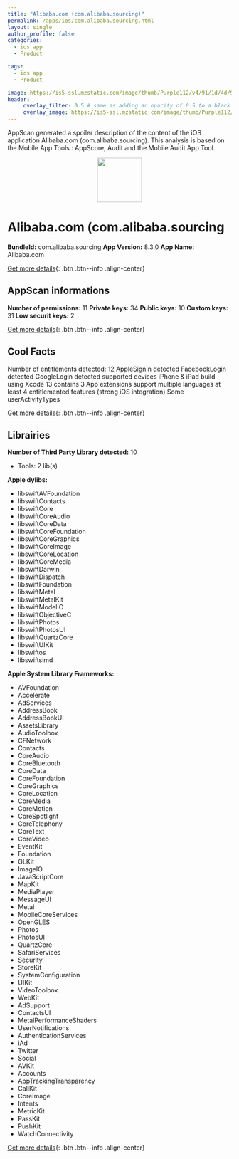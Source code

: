 ```yaml
---
title: "Alibaba.com (com.alibaba.sourcing)"
permalink: /apps/ios/com.alibaba.sourcing.html
layout: single
author_profile: false
categories: 
  - ios app 
  - Product 

tags: 
  - ios app 
  - Product 

image: https://is5-ssl.mzstatic.com/image/thumb/Purple112/v4/91/1d/4d/911d4d04-a193-0806-4300-758e5f43c535/AppIcon-0-0-1x_U007emarketing-0-0-0-7-0-0-sRGB-0-0-0-GLES2_U002c0-512MB-85-220-0-0.png/512x512bb.jpg
header: 
     overlay_filter: 0.5 # same as adding an opacity of 0.5 to a black background
     overlay_image: https://is5-ssl.mzstatic.com/image/thumb/Purple112/v4/91/1d/4d/911d4d04-a193-0806-4300-758e5f43c535/AppIcon-0-0-1x_U007emarketing-0-0-0-7-0-0-sRGB-0-0-0-GLES2_U002c0-512MB-85-220-0-0.png/512x512bb.jpg
---
```

AppScan generated a spoiler description of the content of the iOS application Alibaba.com (com.alibaba.sourcing). This analysis is based on the Mobile App Tools : AppScore, Audit and the Mobile Audit App Tool.

  
  
<div style="text-align: center;"><img src="https://is5-ssl.mzstatic.com/image/thumb/Purple112/v4/91/1d/4d/911d4d04-a193-0806-4300-758e5f43c535/AppIcon-0-0-1x_U007emarketing-0-0-0-7-0-0-sRGB-0-0-0-GLES2_U002c0-512MB-85-220-0-0.png/512x512bb.jpg" width="100" height="100"></div>  
  
# Alibaba.com (com.alibaba.sourcing

**BundleId:** com.alibaba.sourcing
**App Version:** 8.3.0
**App Name:** Alibaba.com


[Get more details](/pricing.html){: .btn .btn--info .align-center}  
  
## AppScan informations 

**Number of permissions:** 11
**Private keys:** 34
**Public keys:** 10
**Custom keys:** 31
**Low securit keys:** 2
  
[Get more details](/pricing.html){: .btn .btn--info .align-center}

## Cool Facts

Number of entitlements detected: 12
AppleSignIn detected
FacebookLogin detected
GoogleLogin detected
supported devices iPhone & iPad
build using Xcode 13
contains 3 App extensions
support multiple languages
at least 4 entitlemented features (strong iOS integration)
Some userActivityTypes
  
[Get more details](/pricing.html){: .btn .btn--info .align-center}

## Librairies 
**Number of Third Party Library detected:** 10
- Tools: 2 lib(s)

**Apple dylibs:**
- libswiftAVFoundation
- libswiftContacts
- libswiftCore
- libswiftCoreAudio
- libswiftCoreData
- libswiftCoreFoundation
- libswiftCoreGraphics
- libswiftCoreImage
- libswiftCoreLocation
- libswiftCoreMedia
- libswiftDarwin
- libswiftDispatch
- libswiftFoundation
- libswiftMetal
- libswiftMetalKit
- libswiftModelIO
- libswiftObjectiveC
- libswiftPhotos
- libswiftPhotosUI
- libswiftQuartzCore
- libswiftUIKit
- libswiftos
- libswiftsimd


**Apple System Library Frameworks:**
- AVFoundation
- Accelerate
- AdServices
- AddressBook
- AddressBookUI
- AssetsLibrary
- AudioToolbox
- CFNetwork
- Contacts
- CoreAudio
- CoreBluetooth
- CoreData
- CoreFoundation
- CoreGraphics
- CoreLocation
- CoreMedia
- CoreMotion
- CoreSpotlight
- CoreTelephony
- CoreText
- CoreVideo
- EventKit
- Foundation
- GLKit
- ImageIO
- JavaScriptCore
- MapKit
- MediaPlayer
- MessageUI
- Metal
- MobileCoreServices
- OpenGLES
- Photos
- PhotosUI
- QuartzCore
- SafariServices
- Security
- StoreKit
- SystemConfiguration
- UIKit
- VideoToolbox
- WebKit
- AdSupport
- ContactsUI
- MetalPerformanceShaders
- UserNotifications
- AuthenticationServices
- iAd
- Twitter
- Social
- AVKit
- Accounts
- AppTrackingTransparency
- CallKit
- CoreImage
- Intents
- MetricKit
- PassKit
- PushKit
- WatchConnectivity


  
[Get more details](/pricing.html){: .btn .btn--info .align-center}

